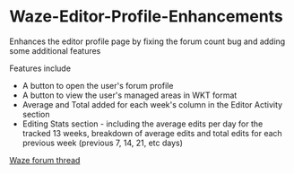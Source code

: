 # Waze-Editor-Profile-Enhancements

Enhances the editor profile page by fixing the forum count bug and adding some additional features

Features include
* A button to open the user's forum profile
* A button to view the user's managed areas in WKT format
* Average and Total added for each week's column in the Editor Activity section
* Editing Stats section - including the average edits per day for the tracked 13 weeks, breakdown of average edits and total edits for each previous week (previous 7, 14, 21, etc days)

[Waze forum thread](https://www.waze.com/forum/viewtopic.php?f=819&t=220827)
